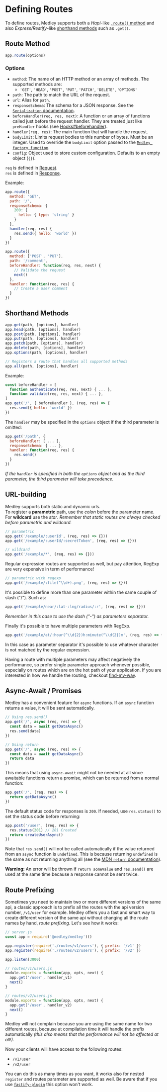 # Defining Routes

To define routes, Medley supports both a *Hapi*-like [`.route()` method](#route-method) and
also *Express/Restify*-like [shorthand methods](#shorthand-methods) such as `.get()`.

## Route Method

```js
app.route(options)
```

### Options

+ `method`: The name of an HTTP method or an array of methods. The supported methods are:
  + `'GET'`, `'HEAD'`, `'POST'`, `'PUT'`, `'PATCH'`, `'DELETE'`, `'OPTIONS'`
+ `path`: The path to match the URL of the request.
+ `url`: Alias for `path`.
+ `responseSchema`: The schema for a JSON response. See the [`Serialization` documentation](Serialization.md).
+ `beforeHandler(req, res, next)`: A function or an array of functions called just before the request handler. They are treated just like `preHandler` hooks (see [Hooks#beforehandler](Hooks.md#beforehandler)).
+ `handler(req, res)`: The main function that will handle the request.
+ `bodyLimit`: Limits request bodies to this number of bytes. Must be an integer. Used to override the `bodyLimit` option passed to the [`Medley factory function`](Factory.md#bodylimit).
+ `config`: Object used to store custom configuration. Defaults to an empty object (`{}`).

`req` is defined in [Request](Request.md).<br>
`res` is defined in [Response](Response.md).

Example:

```js
app.route({
  method: 'GET',
  path: '/',
  responseSchema: {
    200: {
      hello: { type: 'string' }
    }
  },
  handler(req, res) {
    res.send({ hello: 'world' })
  }
})

app.route({
  method: ['POST', 'PUT'],
  path: '/comment',
  beforeHandler: function(req, res, next) {
    // Validate the request
    next()  
  },
  handler: function(req, res) {
    // Create a user comment
  }  
})
```

## Shorthand Methods

```js
app.get(path, [options], handler)
app.head(path, [options], handler)
app.post(path, [options], handler)
app.put(path, [options], handler)
app.patch(path, [options], handler)
app.delete(path, [options], handler)
app.options(path, [options], handler)

// Registers a route that handles all supported methods
app.all(path, [options], handler)
```

Example:

```js
const beforeHandler = [
  function authenticate(req, res, next) { ... },
  function validate(req, res, next) { ... },
]
app.get('/', { beforeHandler }, (req, res) => {
  res.send({ hello: 'world' })
})
```

The `handler` may be specified in the `options` object if the third parameter is omitted:

```js
app.get('/path', {
  beforeHandler: [ ... ],
  responseSchema: { ... },
  handler: function(req, res) {
    res.send()
  }
})
```

*If the `handler` is specified in both the `options` object and as the
third parameter, the third parameter will take precedence.*

## URL-building
Medley supports both static and dynamic urls.<br>
To register a **parametric** path, use the *colon* before the parameter name. For **wildcard** use the *star*.
*Remember that static routes are always checked before parametric and wildcard.*

```js
// parametric
app.get('/example/:userId', (req, res) => {}))
app.get('/example/:userId/:secretToken', (req, res) => {}))

// wildcard
app.get('/example/*', (req, res) => {}))
```

Regular expression routes are supported as well, but pay attention, RegExp are very expensive in term of performance!
```js
// parametric with regexp
app.get('/example/:file(^\\d+).png', (req, res) => {}))
```

It's possible to define more than one parameter within the same couple of slash ("/"). Such as:
```js
app.get('/example/near/:lat-:lng/radius/:r', (req, res) => {}))
```
*Remember in this case to use the dash ("-") as parameters separator.*

Finally it's possible to have multiple parameters with RegExp.
```js
app.get('/example/at/:hour(^\\d{2})h:minute(^\\d{2})m', (req, res) => {}))
```
In this case as parameter separator it's possible to use whatever character is not matched by the regular expression.

Having a route with multiple parameters may affect negatively the performance, so prefer single parameter approach whenever possible, especially on routes which are on the hot path of your application.
If you are interested in how we handle the routing, checkout [find-my-way](https://github.com/delvedor/find-my-way).

<a id="async-await"></a>
## Async-Await / Promises

Medley has a convenient feature for `async` functions. If an `async` function returns a value,
it will be sent automatically.

```js
// Using res.send()
app.get('/', async (req, res) => {
  const data = await getDataAsync()
  res.send(data)
})

// Using return
app.get('/', async (req, res) => {
  const data = await getDataAsync()
  return data
})
```

This means that using `async-await` might not be needed at all since awaitable
functions return a promise, which can be returned from a normal function:

```js
app.get('/', (req, res) => {
  return getDataAsync()
})
```

The default status code for responses is `200`. If needed, use `res.status()`
to set the status code before returning:

```js
app.post('/user', (req, res) => {
  res.status(201) // 201 Created
  return createUserAsync()
})
```

Note that `res.send()` will not be called automatically if the value returned from an `async` function is `undefined`. This is because returning `undefined` is the same as not returning anything all (see the [MDN `return` documentation](https://developer.mozilla.org/en-US/docs/Web/JavaScript/Reference/Statements/return#wikiArticle)).

**Warning:** An error will be thrown if `return someValue` and `res.send()` are used at the same time because a response cannot be sent twice.

## Route Prefixing
Sometimes you need to maintain two or more different versions of the same api, a classic approach is to prefix all the routes with the api version number, `/v1/user` for example.
Medley offers you a fast and smart way to create different version of the same api without changing all the route names by hand, *route prefixing*. Let's see how it works:

```js
// server.js
const app = require('@medley/medley')()

app.register(require('./routes/v1/users'), { prefix: '/v1' })
app.register(require('./routes/v2/users'), { prefix: '/v2' })

app.listen(3000)
```
```js
// routes/v1/users.js
module.exports = function(app, opts, next) {
  app.get('/user', handler_v1)
  next()
}
```
```js
// routes/v2/users.js
module.exports = function(app, opts, next) {
  app.get('/user', handler_v2)
  next()
}
```
Medley will not complain because you are using the same name for two different routes, because at compilation time it will handle the prefix automatically *(this also means that the performance will not be affected at all!)*.

Now your clients will have access to the following routes:
- `/v1/user`
- `/v2/user`

You can do this as many times as you want, it works also for nested `register` and routes parameter are supported as well.
Be aware that if you use [`fastify-plugin`](https://github.com/fastify/fastify-plugin) this option won't work.
